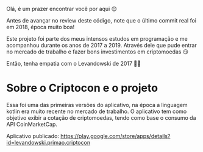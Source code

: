 Olá, é um prazer encontrar você por aqui 😊

Antes de avançar no review deste código, note que o último commit real foi em 2018, época muito boa! 

Este projeto foi parte dos meus intensos estudos em programação e me acompanhou durante os anos de 2017 a 2019.
Através dele que pude entrar no mercado de trabalho e fazer bons investimentos em criptomoedas 😏

Então, tenha empatia com o Levandowski de 2017 🏃‍♂️

# Sobre o Criptocon e o projeto
Essa foi uma das primeiras versões do aplicativo, na época a linguagem kotlin era muito recente no mercado de trabalho.
O aplicativo tem como objetivo exibir a cotação de criptomoedas, tendo como base o consumo da API CoinMarketCap.

Aplicativo publicado: https://play.google.com/store/apps/details?id=levandowski.primao.criptocon
